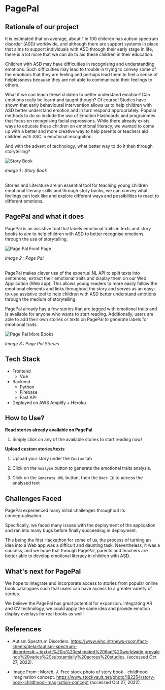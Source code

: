 # PagePal

## Rationale of our project

It is estimated that on average, about 1 in 100 children has autism spectrum disorder (ASD) worldwide, and although there are support systems in place that aims to support individuals with ASD through their early stage in life, there is a lot more that we can do to aid these children in their education.

Children with ASD may have difficulties in recognising and understanding emotions. Such difficulties may lead to trouble in trying to convey some of the emotions that they are feeling and perhaps lead them to feel a sense of helplessness because they are not able to communicate their feelings to others.

What if we can teach these children to better understand emotion? Can emotions really be learnt and taught though? Of course! Studies have shown that early behavioural intervention allows us to help children with ASD better understand emotion and in turn respond appropriately. Popular methods to do so include the use of Emotion Flashcards and programmes that focus on recognising facial expressions. While there already exists ways to educate these children on emotional literacy, we wanted to come up with a better and more creative way to help parents or teachers aid children with ASC in emotional recognition.

And with the advent of technology, what better way to do it than through storytelling?


![Story Book](https://i.imgur.com/bLXICrW.jpg)

*Image 1 : Story Book*
<br> </br>

Stories and Literature are an essential tool for teaching young children emotional literacy skills and through story books, we can convey what feelings can look like and explore different ways and possibilities to react to different emotions.

## PagePal and what it does

PagePal is an assistive tool that labels emotional traits in texts and story books to aim to help children with ASD to better recognise emotions through the use of storytelling. 

![Page Pal Front Page](https://i.imgur.com/PLki6Hh.png)

*Image 2 : Page Pal*
<br> </br>

PagePal makes clever use of the expert.ai NL API to split texts into sentences, extract their emotional traits and display them on our Web Application (Web app). This allows young readers to more easily follow the emotional elements and links throughout the story and serves as an easy-to-use assistive tool to help children with ASD better understand emotions through the medium of storytelling.

PagePal already has a few stories that are tagged with emotional traits and is available for anyone who wants to start reading. Additionally, users are able to add their own stories or texts on PagePal to generate labels for emotional traits.

![Page Pal More Books](https://i.imgur.com/C8FS1yA.png)

*Image 3 : Page Pal Stories*

## Tech Stack

- Frontend
    - Vue
- Backend
    - Python
    - Firebase
    - Fast API
- Deployed on AWS Amplify + Heroku

## How to Use?

**Read stories already available on PagePal**

1. Simply click on any of the available stories to start reading now!

**Upload custom stories/texts**

1. Upload your story under the `Custom` tab

2. Click on the `Analyse` button to generate the emotional traits analysis.

3. Click on the `Generate URL` button, then the `Book ID` to access the analysed text 


## Challenges Faced

PagePal experienced many initial challenges throughout its conceptualisation.

Specifically, we faced many issues with the deployment of the application and ran into many bugs before finally succeeding in deployment.

This being the first Hackathon for some of us, the process of turning an idea into a Web app was a difficult and daunting task. Nevertheless, it was a success, and we hope that through PagePal, parents and teachers are better able to develop emotional literacy in children with ASD.

## What's next for PagePal

We hope to integrate and incorporate access to stories from popular online book catalogues such that users can have access to a greater variety of stories.

We believe the PagePal has great potential for expansion. Integrating AR and CV technology, we could apply the same idea and provide emotion display overlays for real books as well!

## References 

- Autism Spectrum Disorders. https://www.who.int/news-room/fact-sheets/detail/autism-spectrum-disorders#:~:text=It%20is%20estimated%20that%20worldwide,prevalence%20varies%20substantially%20across%20studies. (accessed Oct 27,  2022). 

- Image From : Moreh, J. Free stock photo of story book - childhood imagination concept. https://www.stockvault.net/photo/182254/story-book-childhood-imagination-concept (accessed Oct 27,  2022). 

